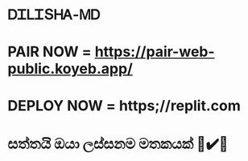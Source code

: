 # ᎠᏆᏞᏆՏᎻᎪ-ᎷᎠ


# PAIR NOW = https://pair-web-public.koyeb.app/

# DEPLOY NOW = https;//replit.com

# සත්තයි ඔයා ලස්සනම මතකයක් 💫✔️👊
